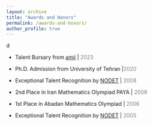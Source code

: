 ```yaml
---
layout: archive
title: "Awards and Honors"
permalink: /awards-and-honors/
author_profile: true
---
```

d

* Talent Bursary from [amii](https://www.amii.ca) | <span style="color:grey;">2023

* Ph.D. Admission from University of Tehran |<span style="color:grey;">2020

* Exceptional Talent Recognition by [NODET](http://www.nodet.net) | <span style="color:grey;">2008

* 2nd Place in Iran Mathematics Olympiad PAYA | <span style="color:grey;">2008

* 1st Place in Abadan Mathematics Olympiad | <span style="color:grey;">2006

* Exceptional Talent Recognition by [NODET](http://www.nodet.net) | <span style="color:grey;">2005

